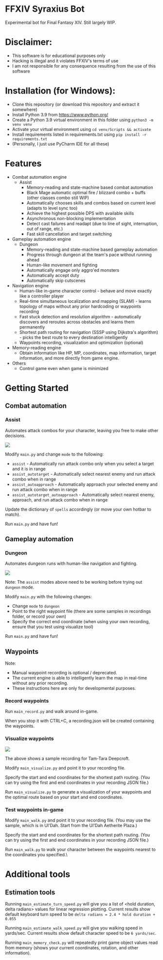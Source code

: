 # FFXIV Syraxius Bot
Experimental bot for Final Fantasy XIV. Still largely WIP.

# Disclaimer:
- This software is for educational purposes only
- Hacking is illegal and it violates FFXIV's terms of use
- I am not responsible for any consequence resulting from the use of this software

# Installation (for Windows):
- Clone this repository (or download this repository and extract it somewhere)
- Install Python 3.9 from https://www.python.org/
- Create a Python 3.9 virtual environment in this folder using `python3 -m venv venv`
- Activate your virtual environment using `cd venv/Scripts && activate`
- Install requirements listed in requirements.txt using `pip install -r requirements.txt`
- (Personally, I just use PyCharm IDE for all these)

# Features

- Combat automation engine
  - Assist
    - Memory-reading and state-machine based combat automation
    - Black Mage automatic optimal fire / blizzard combo + buffs (other classes combo still WIP)
    - Automatically chooses skills and combos based on current level (adapts to level sync too)
    - Achieve the highest possible DPS with available skills
    - Asynchronous non-blocking implementation
    - Detect cast failures and readapt (due to line of sight, interruption, out of range, etc.)
    - Fast skill cancellation and target switching
- Gameplay automation engine
  - Dungeon
    - Memory-reading and state-machine based gameplay automation
    - Progress through dungeon at the team's pace without running ahead
    - Human-like movement and fighting
    - Automatically engage only aggro'ed monsters
    - Automatically accept duty
    - Automatically skip cutscenes
- Navigation engine
  - Human-like in-game character control - behave and move exactly like a controller player
  - Real-time simultaneous localization and mapping (SLAM) - learns topology of maps without any prior hardcoding or waypoints recording
  - Fast stuck detection and resolution algorithm - automatically discovers and reroutes across obstacles and learns them permanently
  - Shortest path routing for navigation (SSSP using Dijkstra's algorithm) - picks the best route to every destination intelligently
  - Waypoints recording, visualization and optimization (optional)
- Memory-reading engine
  - Obtain information like HP, MP, coordinates, map information, target information, and more directly from game engine.
- Others
  - Control game even when game is minimized

# Getting Started

## Combat automation

### Assist

Automates attack combos for your character, leaving you free to make other decisions.

<img src="./readme_resources/assist.png" />

Modify `main.py` and change `mode` to the following:
- `assist` - Automatically run attack combo only when you select a target and it is in range
- `assist_autotarget` - Automatically select nearest enemy and run attack combo when in range
- `assist_autoapproach` - Automatically approach your selected enemy and run attack combo when in range
- `assist_autotarget_autoapproach` - Automatically select nearest enemy, approach, and run attack combo when in range

Update the dictionary of `spells` accordingly (or move your own hotbar to match).

Run `main.py` and have fun!

## Gameplay automation

### Dungeon

Automates dungeon runs with human-like navigation and fighting.

<img src="./readme_resources/dungeon.png" />

Note: The `assist` modes above need to be working before trying out `dungeon` mode.

Modify `main.py` with the following changes:
- Change `mode` to `dungeon`
- Point to the right waypoint file (there are some samples in recordings folder, or record your own)
- Specify the correct end coordinate (when using your own recording, ensure that you test using visualize tool)

Run `main.py` and have fun!

## Waypoints

Note:
- Manual waypoint recording is optional / deprecated.
- The current engine is able to intelligently learn the map in real-time without any prior recording.
- These instructions here are only for developmental purposes.

### Record waypoints

Run `main_record.py` and walk around in-game.

When you stop it with CTRL+C, a recording<timestamp>.json will be created containing the waypoints.

### Visualize waypoints

<img src="./readme_resources/visualize.png" />

The above shows a sample recording for Tam-Tara Deepcroft.

Modify `main_visualize.py` and point it to your recording file.

Specify the start and end coordinates for the shortest path routing. (You can try using the first and end coordinates in your recording JSON file.)

Run `main_visualize.py` to generate a visualization of your waypoints and the optimal route based on your start and end coordinates.

### Test waypoints in-game

Modify `main_walk.py` and point it to your recording file. (You may use the sample, which is in Ul'Dah. Start from the Ul'Dah Aetherite Plaza.)

Specify the start and end coordinates for the shortest path routing. (You can try using the first and end coordinates in your recording JSON file.)

Run `main_walk.py` to walk your character between the waypoints nearest to the coordinates you specified.\

# Additional tools

## Estimation tools

Running `main_estimate_turn_speed.py` will give you a list of <hold duration, delta radians> values for linear regression plotting. Current results show default keyboard turn speed to be `delta radians = 2.4 * hold duration + 0.055`

Running `main_estimate_walk_speed.py` will give you walking speed in yards/sec. Current results show default character speed to be `6 yards/sec`.

Running `main_memory_check.py` will repeatedly print game object values read from memory (shows your current coordinates, rotation, and other information).